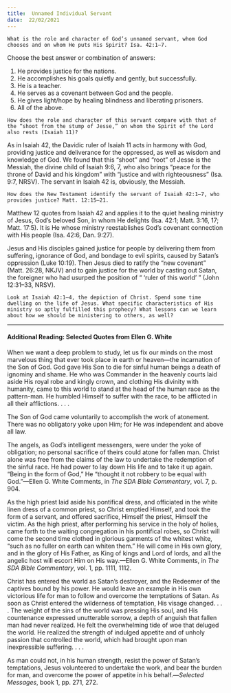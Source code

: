 ```yaml
---
title:  Unnamed Individual Servant 
date:  22/02/2021
---
```


`What is the role and character of God’s unnamed servant, whom God chooses and on whom He puts His Spirit? Isa. 42:1–7.`

Choose the best answer or combination of answers:

1. He provides justice for the nations.
2. He accomplishes his goals quietly and gently, but successfully.
3. He is a teacher.
4. He serves as a covenant between God and the people.
5. He gives light/hope by healing blindness and liberating prisoners.
6. All of the above.

`How does the role and character of this servant compare with that of the “shoot from the stump of Jesse,” on whom the Spirit of the Lord also rests (Isaiah 11)?`

As in Isaiah 42, the Davidic ruler of Isaiah 11 acts in harmony with God, providing justice and deliverance for the oppressed, as well as wisdom and knowledge of God. We found that this “shoot” and “root” of Jesse is the Messiah, the divine child of Isaiah 9:6, 7, who also brings “peace for the throne of David and his kingdom” with “justice and with righteousness” (Isa. 9:7, NRSV). The servant in Isaiah 42 is, obviously, the Messiah.

`How does the New Testament identify the servant of Isaiah 42:1–7, who provides justice? Matt. 12:15–21.`

Matthew 12 quotes from Isaiah 42 and applies it to the quiet healing ministry of Jesus, God’s beloved Son, in whom He delights (Isa. 42:1; Matt. 3:16, 17; Matt. 17:5). It is He whose ministry reestablishes God’s covenant connection with His people (Isa. 42:6, Dan. 9:27).

Jesus and His disciples gained justice for people by delivering them from suffering, ignorance of God, and bondage to evil spirits, caused by Satan’s oppression (Luke 10:19). Then Jesus died to ratify the “new covenant” (Matt. 26:28, NKJV) and to gain justice for the world by casting out Satan, the foreigner who had usurped the position of “ ‘ruler of this world’ ” (John 12:31–33, NRSV).

`Look at Isaiah 42:1–4, the depiction of Christ. Spend some time dwelling on the life of Jesus. What specific characteristics of His ministry so aptly fulfilled this prophecy? What lessons can we learn about how we should be ministering to others, as well?`

---

#### Additional Reading: Selected Quotes from Ellen G. White

When we want a deep problem to study, let us fix our minds on the most marvelous thing that ever took place in earth or heaven—the incarnation of the Son of God. God gave His Son to die for sinful human beings a death of ignominy and shame. He who was Commander in the heavenly courts laid aside His royal robe and kingly crown, and clothing His divinity with humanity, came to this world to stand at the head of the human race as the pattern-man. He humbled Himself to suffer with the race, to be afflicted in all their afflictions. . . .

The Son of God came voluntarily to accomplish the work of atonement. There was no obligatory yoke upon Him; for He was independent and above all law.

The angels, as God’s intelligent messengers, were under the yoke of obligation; no personal sacrifice of theirs could atone for fallen man. Christ alone was free from the claims of the law to undertake the redemption of the sinful race. He had power to lay down His life and to take it up again. “Being in the form of God,” He “thought it not robbery to be equal with God.”—Ellen G. White Comments, in _The SDA Bible Commentary_, vol. 7, p. 904.

As the high priest laid aside his pontifical dress, and officiated in the white linen dress of a common priest, so Christ emptied Himself, and took the form of a servant, and offered sacrifice, Himself the priest, Himself the victim. As the high priest, after performing his service in the holy of holies, came forth to the waiting congregation in his pontifical robes, so Christ will come the second time clothed in glorious garments of the whitest white, “such as no fuller on earth can whiten them.” He will come in His own glory, and in the glory of His Father, as King of kings and Lord of lords, and all the angelic host will escort Him on His way.—Ellen G. White Comments, in _The SDA Bible Commentary_, vol. 1, pp. 1111, 1112.

Christ has entered the world as Satan’s destroyer, and the Redeemer of the captives bound by his power. He would leave an example in His own victorious life for man to follow and overcome the temptations of Satan. As soon as Christ entered the wilderness of temptation, His visage changed. . . . The weight of the sins of the world was pressing His soul, and His countenance expressed unutterable sorrow, a depth of anguish that fallen man had never realized. He felt the overwhelming tide of woe that deluged the world. He realized the strength of indulged appetite and of unholy passion that controlled the world, which had brought upon man inexpressible suffering. . . .

As man could not, in his human strength, resist the power of Satan’s temptations, Jesus volunteered to undertake the work, and bear the burden for man, and overcome the power of appetite in his behalf.—_Selected Messages_, book 1, pp. 271, 272.